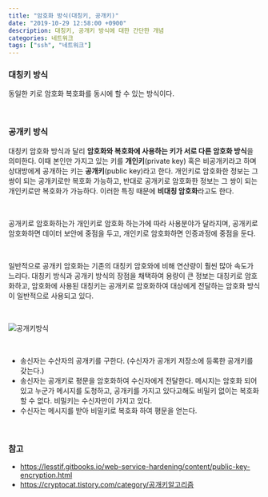 ```yaml
---
title: "암호화 방식(대칭키, 공개키)"
date: "2019-10-29 12:58:00 +0900"
description: 대칭키, 공개키 방식에 대한 간단한 개념
categories: 네트워크
tags: ["ssh", "네트워크"]
---
```


### 대칭키 방식

동일한 키로 암호화 복호화를 동시에 할 수 있는 방식이다.

<br>

### 공개키 방식

대칭키 암호화 방식과 달리 **암호화와 복호화에 사용하는 키가 서로 다른 암호화 방식**을 의미한다. 이때 본인만 가지고 있는 키를 **개인키**(private key) 혹은 비공개키라고 하며 상대방에게 공개하는 키는 **공개키**(public key)라고 한다. 개인키로 암호화한 정보는 그 쌍이 되는 공개키로만 복호화 가능하고, 반대로 공개키로 암호화한 정보는 그 쌍이 되는 개인키로만 복호화가 가능하다. 이러한 특징 때문에 **비대칭 암호화**라고도 한다. 

<br>

공개키로 암호화하는가 개인키로 암호화 하는가에 따라 사용분야가 달라지며, 공개키로 암호화하면 데이터 보안에 중점을 두고, 개인키로 암호화하면 인증과정에 중점을 둔다.

<br>

일반적으로 공개키 암호화는 기존의 대칭키 암호와에 비해 연산량이 훨씬 많아 속도가 느리다. 대칭키 방식과 공개키 방식의 장점을 채택하여 용량이 큰 정보는 대칭키로 암호화하고, 암호화에 사용된 대칭키는 공개키로 암호화하여 대상에게 전달하는 암호화 방식이 일반적으로 사용되고 있다.

<br>

![공개키방식](https://user-images.githubusercontent.com/16536810/59083870-fb105600-8933-11e9-85e7-e4b1c925f245.jpg)

<br>

- 송신자는 수산자의 공개키를 구한다. (수신자가 공개키 저장소에 등록한 공개키를 갖는다.)
- 송신자는 공개키로 평문을 암호화하여 수신자에게 전달한다. 메시지는 암호화 되어있고 누군가 메시지를 도청하고, 공개키를 가지고 있다고해도 비밀키 없이는 복호화 할 수 없다. 비밀키는 수신자만이 가지고 있다.
- 수신자는 메시지를 받아 비밀키로 복호화 하여 평문을 얻는다.

<br>

### 참고
- https://lesstif.gitbooks.io/web-service-hardening/content/public-key-encryption.html
- https://cryptocat.tistory.com/category/공개키알고리즘
